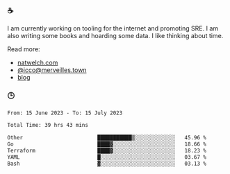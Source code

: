 ### ☕

I am currently working on tooling for the internet and promoting SRE. I am also writing some books and hoarding some data. I like thinking about time. 

Read more:

 - [natwelch.com](https://natwelch.com)
 - [@icco@merveilles.town](https://merveilles.town/@icco)
 - [blog](https://writing.natwelch.com)

### 🕒

<!--START_SECTION:waka-->

```txt
From: 15 June 2023 - To: 15 July 2023

Total Time: 39 hrs 43 mins

Other                        ███████████▒░░░░░░░░░░░░░   45.96 %
Go                           ████▓░░░░░░░░░░░░░░░░░░░░   18.66 %
Terraform                    ████▓░░░░░░░░░░░░░░░░░░░░   18.23 %
YAML                         █░░░░░░░░░░░░░░░░░░░░░░░░   03.67 %
Bash                         ▓░░░░░░░░░░░░░░░░░░░░░░░░   03.13 %
```

<!--END_SECTION:waka-->
